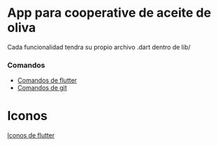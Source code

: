 # App para cooperative de aceite de oliva

Cada funcionalidad tendra su propio archivo .dart dentro de lib/

### Comandos
- [Comandos de flutter](https://docs.flutter.dev/reference/flutter-cli)
- [Comandos de git](https://github.com/jm-willy/guia_git)

# Iconos
[Iconos de flutter](https://fonts.google.com/icons)